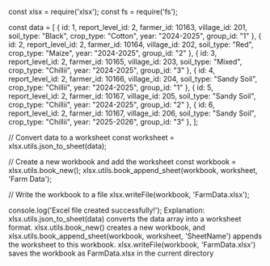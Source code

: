 const xlsx = require('xlsx');
const fs = require('fs');

const data = [
    { id: 1, report_level_id: 2, farmer_id: 10163, village_id: 201, soil_type: "Black", crop_type: "Cotton", year: "2024-2025", group_id: "1" },
    { id: 2, report_level_id: 2, farmer_id: 10164, village_id: 202, soil_type: "Red", crop_type: "Maize", year: "2024-2025", group_id: "2" },
    { id: 3, report_level_id: 2, farmer_id: 10165, village_id: 203, soil_type: "Mixed", crop_type: "Chillii", year: "2024-2025", group_id: "3" },
    { id: 4, report_level_id: 2, farmer_id: 10166, village_id: 204, soil_type: "Sandy Soil", crop_type: "Chillii", year: "2024-2025", group_id: "1" },
    { id: 5, report_level_id: 2, farmer_id: 10167, village_id: 205, soil_type: "Sandy Soil", crop_type: "Chillii", year: "2024-2025", group_id: "2" },
    { id: 6, report_level_id: 2, farmer_id: 10167, village_id: 206, soil_type: "Sandy Soil", crop_type: "Chillii", year: "2025-2026", group_id: "3" },
];

// Convert data to a worksheet
const worksheet = xlsx.utils.json_to_sheet(data);

// Create a new workbook and add the worksheet
const workbook = xlsx.utils.book_new();
xlsx.utils.book_append_sheet(workbook, worksheet, 'Farm Data');

// Write the workbook to a file
xlsx.writeFile(workbook, 'FarmData.xlsx');

console.log('Excel file created successfully!');
Explanation:
xlsx.utils.json_to_sheet(data) converts the data array into a worksheet format.
xlsx.utils.book_new() creates a new workbook, and xlsx.utils.book_append_sheet(workbook, worksheet, 'SheetName') appends the worksheet to this workbook.
xlsx.writeFile(workbook, 'FarmData.xlsx') saves the workbook as FarmData.xlsx in the current directory
